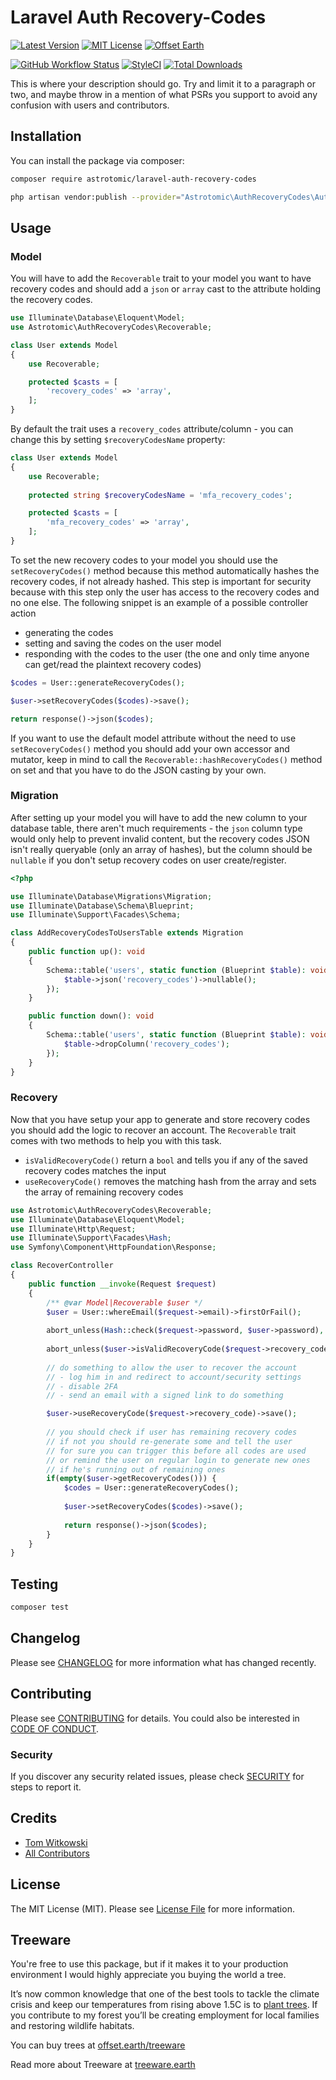 # Laravel Auth Recovery-Codes

[![Latest Version](http://img.shields.io/packagist/v/astrotomic/laravel-auth-recovery-codes.svg?label=Release&style=for-the-badge)](https://packagist.org/packages/astrotomic/laravel-auth-recovery-codes)
[![MIT License](https://img.shields.io/github/license/Astrotomic/laravel-auth-recovery-codes.svg?label=License&color=blue&style=for-the-badge)](https://github.com/Astrotomic/laravel-auth-recovery-codes/blob/master/LICENSE)
[![Offset Earth](https://img.shields.io/badge/Treeware-%F0%9F%8C%B3-green?style=for-the-badge)](https://plant.treeware.earth/Astrotomic/laravel-auth-recovery-codes)

[![GitHub Workflow Status](https://img.shields.io/github/workflow/status/Astrotomic/laravel-auth-recovery-codes/run-tests?style=flat-square&logoColor=white&logo=github&label=Tests)](https://github.com/Astrotomic/laravel-auth-recovery-codes/actions?query=workflow%3Arun-tests)
[![StyleCI](https://styleci.io/repos/284008331/shield)](https://styleci.io/repos/284008331)
[![Total Downloads](https://img.shields.io/packagist/dt/astrotomic/laravel-auth-recovery-codes.svg?label=Downloads&style=flat-square)](https://packagist.org/packages/astrotomic/laravel-auth-recovery-codes)

This is where your description should go. Try and limit it to a paragraph or two, and maybe throw in a mention of what PSRs you support to avoid any confusion with users and contributors.

## Installation

You can install the package via composer:

```bash
composer require astrotomic/laravel-auth-recovery-codes
```

```bash
php artisan vendor:publish --provider="Astrotomic\AuthRecoveryCodes\AuthRecoveryCodesServiceProvider" --tag=config
```

## Usage

### Model

You will have to add the `Recoverable` trait to your model you want to have recovery codes and should add a `json` or `array` cast to the attribute holding the recovery codes.

```php
use Illuminate\Database\Eloquent\Model;
use Astrotomic\AuthRecoveryCodes\Recoverable;

class User extends Model
{
    use Recoverable;

    protected $casts = [
        'recovery_codes' => 'array',
    ];
}
```

By default the trait uses a `recovery_codes` attribute/column - you can change this by setting `$recoveryCodesName` property:

```php
class User extends Model
{
    use Recoverable;
    
    protected string $recoveryCodesName = 'mfa_recovery_codes';

    protected $casts = [
        'mfa_recovery_codes' => 'array',
    ];
}
```

To set the new recovery codes to your model you should use the `setRecoveryCodes()` method because this method automatically hashes the recovery codes, if not already hashed.
This step is important for security because with this step only the user has access to the recovery codes and no one else.
The following snippet is an example of a possible controller action 
- generating the codes
- setting and saving the codes on the user model
- responding with the codes to the user (the one and only time anyone can get/read the plaintext recovery codes)

```php
$codes = User::generateRecoveryCodes();

$user->setRecoveryCodes($codes)->save();

return response()->json($codes);
```

If you want to use the default model attribute without the need to use `setRecoveryCodes()` method you should add your own accessor and mutator, keep in mind to call the `Recoverable::hashRecoveryCodes()` method on set and that you have to do the JSON casting by your own.

### Migration

After setting up your model you will have to add the new column to your database table, there aren't much requirements - the `json` column type would only help to prevent invalid content, but the recovery codes JSON isn't really queryable (only an array of hashes), but the column should be `nullable` if you don't setup recovery codes on user create/register.

```php
<?php

use Illuminate\Database\Migrations\Migration;
use Illuminate\Database\Schema\Blueprint;
use Illuminate\Support\Facades\Schema;

class AddRecoveryCodesToUsersTable extends Migration
{
    public function up(): void
    {
        Schema::table('users', static function (Blueprint $table): void {
            $table->json('recovery_codes')->nullable();
        });
    }

    public function down(): void
    {
        Schema::table('users', static function (Blueprint $table): void {
            $table->dropColumn('recovery_codes');
        });
    }
}
```

### Recovery

Now that you have setup your app to generate and store recovery codes you should add the logic to recover an account.
The `Recoverable` trait comes with two methods to help you with this task.
- `isValidRecoveryCode()` return a `bool` and tells you if any of the saved recovery codes matches the input
- `useRecoveryCode()` removes the matching hash from the array and sets the array of remaining recovery codes

```php
use Astrotomic\AuthRecoveryCodes\Recoverable;
use Illuminate\Database\Eloquent\Model;
use Illuminate\Http\Request;
use Illuminate\Support\Facades\Hash;
use Symfony\Component\HttpFoundation\Response;

class RecoverController
{
    public function __invoke(Request $request)
    {
        /** @var Model|Recoverable $user */
        $user = User::whereEmail($request->email)->firstOrFail();
        
        abort_unless(Hash::check($request->password, $user->password), Response::HTTP_NOT_FOUND);
        
        abort_unless($user->isValidRecoveryCode($request->recovery_code), Response::HTTP_NOT_FOUND);
        
        // do something to allow the user to recover the account
        // - log him in and redirect to account/security settings
        // - disable 2FA
        // - send an email with a signed link to do something

        $user->useRecoveryCode($request->recovery_code)->save();
        
        // you should check if user has remaining recovery codes
        // if not you should re-generate some and tell the user
        // for sure you can trigger this before all codes are used
        // or remind the user on regular login to generate new ones
        // if he's running out of remaining ones
        if(empty($user->getRecoveryCodes())) {
            $codes = User::generateRecoveryCodes();
            
            $user->setRecoveryCodes($codes)->save();
            
            return response()->json($codes);
        }
    }
}
```

## Testing

```bash
composer test
```

## Changelog

Please see [CHANGELOG](CHANGELOG.md) for more information what has changed recently.

## Contributing

Please see [CONTRIBUTING](https://github.com/Astrotomic/.github/blob/master/CONTRIBUTING.md) for details. You could also be interested in [CODE OF CONDUCT](https://github.com/Astrotomic/.github/blob/master/CODE_OF_CONDUCT.md).

### Security

If you discover any security related issues, please check [SECURITY](https://github.com/Astrotomic/.github/blob/master/SECURITY.md) for steps to report it.

## Credits

-   [Tom Witkowski](https://github.com/Gummibeer)
-   [All Contributors](../../contributors)

## License

The MIT License (MIT). Please see [License File](LICENSE.md) for more information.

## Treeware

You're free to use this package, but if it makes it to your production environment I would highly appreciate you buying the world a tree.

It’s now common knowledge that one of the best tools to tackle the climate crisis and keep our temperatures from rising above 1.5C is to [plant trees](https://www.bbc.co.uk/news/science-environment-48870920). If you contribute to my forest you’ll be creating employment for local families and restoring wildlife habitats.

You can buy trees at [offset.earth/treeware](https://plant.treeware.earth/Astrotomic/laravel-auth-recovery-codes)

Read more about Treeware at [treeware.earth](https://treeware.earth)

